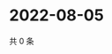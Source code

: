 # 2022-08-05

共 0 条

<!-- BEGIN WEIBO -->
<!-- 最后更新时间 Fri Aug 05 2022 14:20:10 GMT+0800 (China Standard Time) -->

<!-- END WEIBO -->
